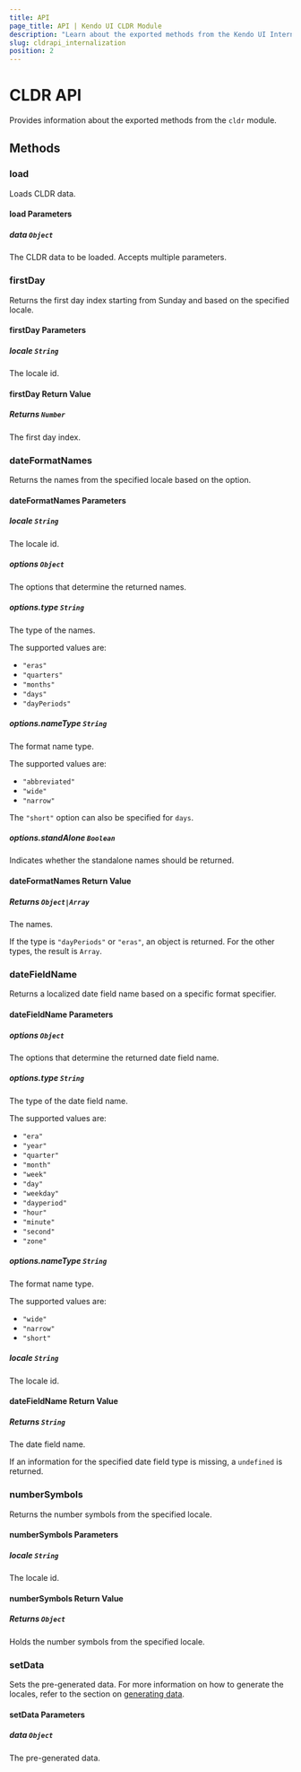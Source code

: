 ```yaml
---
title: API
page_title: API | Kendo UI CLDR Module
description: "Learn about the exported methods from the Kendo UI Internationalization CLDR module."
slug: cldrapi_internalization
position: 2
---
```


# CLDR API

Provides information about the exported methods from the `cldr` module.

## Methods

### load

Loads CLDR data.

#### load Parameters

##### data `Object`

The CLDR data to be loaded. Accepts multiple parameters.

### firstDay

Returns the first day index starting from Sunday and based on the specified locale.

#### firstDay Parameters

##### locale `String`

The locale id.

#### firstDay Return Value

##### Returns `Number`

The first day index.

### dateFormatNames

Returns the names from the specified locale based on the option.

#### dateFormatNames Parameters

##### locale `String`

The locale id.

##### options `Object`

The options that determine the returned names.

##### options.type `String`

The type of the names.

The supported values are:
* `"eras"`
* `"quarters"`
* `"months"`
* `"days"`
* `"dayPeriods"`

##### options.nameType `String`

The format name type.

The supported values are:
* `"abbreviated"`
* `"wide"`
* `"narrow"`

The `"short"` option can also be specified for `days`.

##### options.standAlone `Boolean`

Indicates whether the standalone names should be returned.

#### dateFormatNames Return Value

##### Returns `Object|Array`

The names.

If the type is `"dayPeriods"` or `"eras"`, an object is returned. For the other types, the result is `Array`.

### dateFieldName

Returns a localized date field name based on a specific format specifier.

#### dateFieldName Parameters

##### options `Object`

The options that determine the returned date field name.

##### options.type `String`

The type of the date field name.

The supported values are:
* `"era"`
* `"year"`
* `"quarter"`
* `"month"`
* `"week"`
* `"day"`
* `"weekday"`
* `"dayperiod"`
* `"hour"`
* `"minute"`
* `"second"`
* `"zone"`

##### options.nameType `String`

The format name type.

The supported values are:
* `"wide"`
* `"narrow"`
* `"short"`

##### locale `String`

The locale id.

#### dateFieldName Return Value

##### Returns `String`

The date field name.

If an information for the specified date field type is missing, a `undefined` is returned.

### numberSymbols

Returns the number symbols from the specified locale.

#### numberSymbols Parameters

##### locale `String`

The locale id.

#### numberSymbols Return Value

##### Returns `Object`

Holds the number symbols from the specified locale.

### setData

Sets the pre-generated data. For more information on how to generate the locales, refer to the section on [generating data](https://github.com/telerik/kendo-intl/blob/master/docs/cldr/index.md#generating-cldr-data).

#### setData Parameters

##### data `Object`

The pre-generated data.
